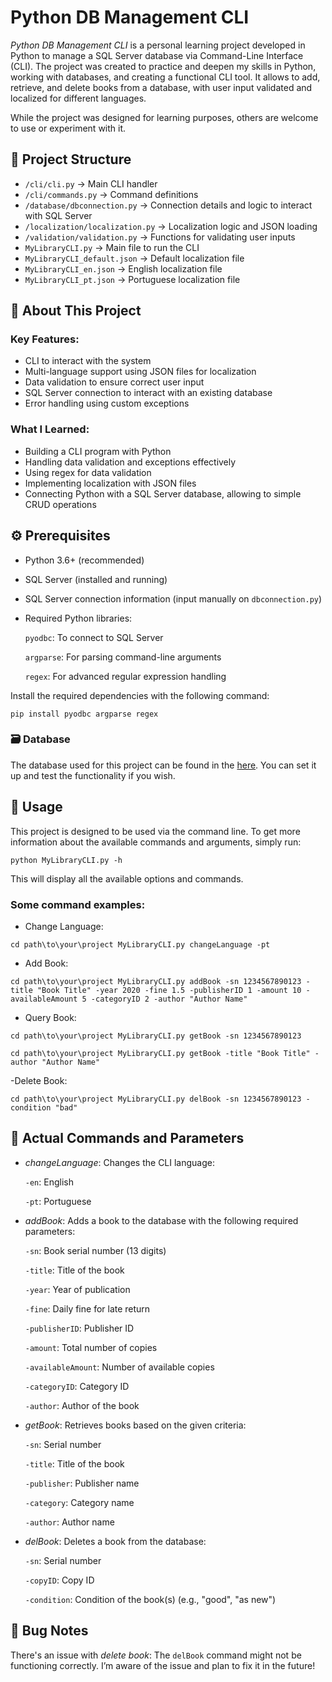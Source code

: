 # Python DB Management CLI
*Python DB Management CLI* is a personal learning project developed in Python to manage a SQL Server database via Command-Line Interface (CLI). The project was created to practice and deepen my skills in Python, working with databases, and creating a functional CLI tool.  It allows to add, retrieve, and delete books from a database, with user input validated and localized for different languages.

While the project was designed for learning purposes, others are welcome to use or experiment with it.

## 📂 Project Structure
- `/cli/cli.py` -> Main CLI handler
- `/cli/commands.py` -> Command definitions
- `/database/dbconnection.py` -> Connection details and logic to interact with SQL Server
- `/localization/localization.py` -> Localization logic and JSON loading
- `/validation/validation.py` -> Functions for validating user inputs
- `MyLibraryCLI.py` -> Main file to run the CLI
- `MyLibraryCLI_default.json` -> Default localization file
- `MyLibraryCLI_en.json` -> English localization file
- `MyLibraryCLI_pt.json` -> Portuguese localization file

## 🚀 About This Project
### Key Features:
- CLI to interact with the system
- Multi-language support using JSON files for localization
- Data validation to ensure correct user input
- SQL Server connection to interact with an existing database
- Error handling using custom exceptions

### What I Learned:
- Building a CLI program with Python
- Handling data validation and exceptions effectively
- Using regex for data validation
- Implementing localization with JSON files
- Connecting Python with a SQL Server database, allowing to simple CRUD operations

## ⚙️ Prerequisites
- Python 3.6+ (recommended)
- SQL Server (installed and running)
- SQL Server connection information (input manually on `dbconnection.py`)
- Required Python libraries:

    `pyodbc`: To connect to SQL Server

    `argparse`: For parsing command-line arguments
    
    `regex`: For advanced regular expression handling 

Install the required dependencies with the following command:
```
pip install pyodbc argparse regex
```

### 🗃️ Database
The database used for this project can be found in the [here](link). You can set it up and test the functionality if you wish.

## 📝 Usage
This project is designed to be used via the command line. To get more information about the available commands and arguments, simply run:
```
python MyLibraryCLI.py -h
```
This will display all the available options and commands.

### Some command examples:
- Change Language:
```
cd path\to\your\project MyLibraryCLI.py changeLanguage -pt
```
- Add Book:
```
cd path\to\your\project MyLibraryCLI.py addBook -sn 1234567890123 -title "Book Title" -year 2020 -fine 1.5 -publisherID 1 -amount 10 -availableAmount 5 -categoryID 2 -author "Author Name"
```
- Query Book:
```
cd path\to\your\project MyLibraryCLI.py getBook -sn 1234567890123
```
```
cd path\to\your\project MyLibraryCLI.py getBook -title "Book Title" -author "Author Name"
```
-Delete Book:
```
cd path\to\your\project MyLibraryCLI.py delBook -sn 1234567890123 -condition "bad"
```

## 🔧 Actual Commands and Parameters
- *changeLanguage*: Changes the CLI language:

    `-en`: English

    `-pt`: Portuguese
- *addBook*: Adds a book to the database with the following required parameters:

    `-sn`: Book serial number (13 digits)

    `-title`: Title of the book

    `-year`: Year of publication

    `-fine`: Daily fine for late return

    `-publisherID`: Publisher ID

    `-amount`: Total number of copies

    `-availableAmount`: Number of available copies

    `-categoryID`: Category ID

    `-author`: Author of the book

- *getBook*: Retrieves books based on the given criteria:

    `-sn`: Serial number

    `-title`: Title of the book

    `-publisher`: Publisher name

    `-category`: Category name

    `-author`: Author name

- *delBook*: Deletes a book from the database:

    `-sn`: Serial number

    `-copyID`: Copy ID

    `-condition`: Condition of the book(s) (e.g., "good", "as new")

## 🐞 Bug Notes
There's an issue with *delete book*: The `delBook` command might not be functioning correctly. I’m aware of the issue and plan to fix it in the future!